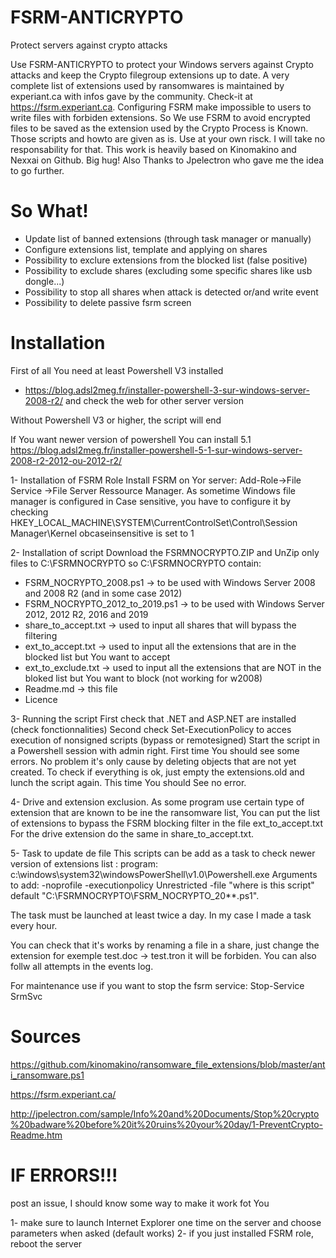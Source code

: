 # FSRM-ANTICRYPTO
Protect servers against crypto attacks

Use FSRM-ANTICRYPTO to protect your Windows servers against Crypto attacks and keep the Crypto filegroup extensions up to date.
A very complete list of extensions used by ransomwares is maintained by experiant.ca with infos gave by the community. Check-it at https://fsrm.experiant.ca.
Configuring FSRM make impossible to users to write files with forbiden extensions. So We use FSRM to avoid encrypted files to be saved as the extension used by the Crypto Process is Known.
Those scripts and howto are given as is. Use at your own risck. I will take no responsability for that.
This work is heavily based on Kinomakino and Nexxai on Github. Big hug!
Also Thanks to Jpelectron who gave me the idea to go further.
 
# So What!
- Update list of banned extensions (through task manager or manually)
- Configure extensions list, template and applying on shares
- Possibility to exclure extensions from the blocked list (false positive)
- Possibility to exclude shares (excluding some specific shares like usb dongle...) 
- Possibility to stop all shares when attack is detected or/and write event
- Possibility to delete passive fsrm screen

# Installation 

First of all You need at least Powershell V3 installed
- https://blog.adsl2meg.fr/installer-powershell-3-sur-windows-server-2008-r2/ 
and check the web for other server version

Without Powershell V3 or higher, the script will end

If You want newer version of powershell You can install 5.1
https://blog.adsl2meg.fr/installer-powershell-5-1-sur-windows-server-2008-r2-2012-ou-2012-r2/


1- Installation of FSRM Role
Install FSRM on Yor server: Add-Role->File Service ->File Server Ressource Manager.
As sometime Windows file manager is configured in Case sensitive, you have to
configure it by checking HKEY_LOCAL_MACHINE\SYSTEM\CurrentControlSet\Control\Session Manager\Kernel obcaseinsensitive is set to 1

2- Installation of script
Download the FSRMNOCRYPTO.ZIP and UnZip only files to C:\FSRMNOCRYPTO so C:\FSRMNOCRYPTO contain:
- FSRM_NOCRYPTO_2008.ps1 -> to be used with Windows Server 2008 and 2008 R2 (and in some case 2012)
- FSRM_NOCRYPTO_2012_to_2019.ps1 -> to be used with Windows Server 2012, 2012 R2, 2016 and 2019
- share_to_accept.txt -> used to input all shares that will bypass the filtering
- ext_to_accept.txt -> used to input all the extensions that are in the blocked list but You want to accept
- ext_to_exclude.txt -> used to input all the extensions that are NOT in the bloked list but You want to block (not working for w2008)
- Readme.md -> this file
- Licence

3- Running the script
First check that .NET and ASP.NET are installed (check fonctionnalities)
Second check Set-ExecutionPolicy to acces execution of nonsigned scripts (bypass or remotesigned)
Start the script in a Powershell session with admin right.
First time You should see some errors. No problem it's only cause by deleting objects that are not yet created.
To check if everything is ok, just empty the extensions.old and lunch the script again. This time You should See no error.

4- Drive and extension exclusion. 
As some program use certain type of extension that are known to be ine the ransomware list, You can put the list of extensions to bypass the FSRM blocking filter in the file ext_to_accept.txt
For the drive extension do the same in share_to_accept.txt.

5- Task to update de file
This scripts can be add as a task to check newer version of extensions list : 
program: c:\windows\system32\windowsPowerShell\v1.0\Powershell.exe
Arguments to add: -noprofile  -executionpolicy Unrestricted -file "where is this script" default "C:\FSRMNOCRYPTO\FSRM_NOCRYPTO_20**.ps1".

The task must be launched at least twice a day. In my case I made a task every hour.

You can check that it's works by renaming a file in a share, just change the extension for exemple test.doc -> test.tron
it will be forbiden.
You can also follw all attempts in the events log.

For maintenance use if you want to stop the fsrm service: Stop-Service SrmSvc

# Sources #
https://github.com/kinomakino/ransomware_file_extensions/blob/master/anti_ransomware.ps1

https://fsrm.experiant.ca/

http://jpelectron.com/sample/Info%20and%20Documents/Stop%20crypto%20badware%20before%20it%20ruins%20your%20day/1-PreventCrypto-Readme.htm

# IF ERRORS!!! #
post an issue, I should know some way to make it work fot You

1- make sure to launch Internet Explorer one time on the server and choose parameters when asked (default works)
2- if you just installed FSRM role, reboot the server
